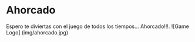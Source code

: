 # Ahorcado

Espero te diviertas con el juego de todos los tiempos... Ahorcado!!!.
![Game Logo] (img/ahorcado.jpg)
